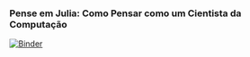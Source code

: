 ### Pense em Julia: Como Pensar como um Cientista da Computação

[![Binder](https://mybinder.org/badge_logo.svg)](https://mybinder.org/v2/gh/phrb/PenseJulia/master)
